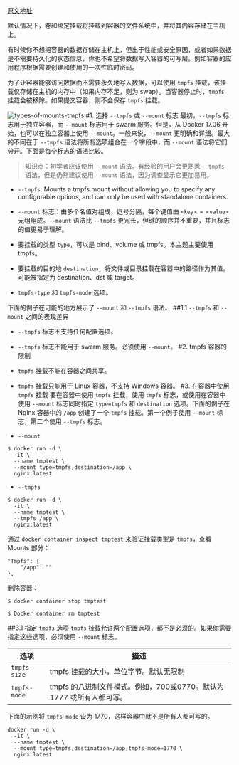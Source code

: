 [原文地址](https://docs.docker.com/storage/tmpfs/)

默认情况下，卷和绑定挂载将挂载到容器的文件系统中，并将其内容存储在主机上。

有时候你不想把容器的数据存储在主机上，但出于性能或安全原因，或者如果数据是不需要持久化的状态信息，你也不希望将数据写入容器的可写层。例如容器的应用程序根据需要创建和使用的一次性临时密码。

为了让容器能够访问数据而不需要永久地写入数据，可以使用 `tmpfs` 挂载，该挂载仅存储在主机的内存中（如果内存不足，则为 swap）。当容器停止时，`tmpfs` 挂载会被移除。如果提交容器，则不会保存 `tmpfs` 挂载。

![types-of-mounts-tmpfs](http://img.blog.csdn.net/20180307183529584?watermark/2/text/aHR0cDovL2Jsb2cuY3Nkbi5uZXQva2lrYWphY2s=/font/5a6L5L2T/fontsize/400/fill/I0JBQkFCMA==/dissolve/70)
#1. 选择 `--tmpfs` 或 `--mount` 标志
最初，`--tmpfs` 标志用于独立容器，而 `--mount` 标志用于 swarm 服务。但是，从 Docker 17.06 开始，也可以在独立容器上使用 `--mount`。一般来说，`--mount` 更明确和详细。最大的不同在于 `--tmpfs` 语法将所有选项组合在一个字段中，而 `--mount` 语法将它们分开。下面是每个标志的语法比较。

>知识点：初学者应该使用 `--mount` 语法。有经验的用户会更熟悉 `--tmpfs` 语法，但是仍然建议使用 `--mount` 语法，因为调查显示它更加易用。

- `--tmpfs`: Mounts a tmpfs mount without allowing you to specify any configurable options, and can only be used with standalone containers.

- `--mount` 标志：由多个名值对组成，逗号分隔，每个键值由 `<key> = <value>` 元组组成。`--mount` 语法比 `--tmpfs` 更冗长，但键的顺序并不重要，并且标志的值更易于理解。
 - 要挂载的类型 `type`，可以是 bind、volume 或 tmpfs。本主题主要使用 tmpfs。
 - 要挂载的目的地 `destination`，将文件或目录挂载在容器中的路径作为其值。 可能被指定为 destination、dst 或 target。
 - `tmpfs-type` 和 `tmpfs-mode` 选项。

下面的例子在可能的地方展示了 `--mount` 和 `--tmpfs` 语法。
##1.1 `--tmpfs` 和 `--mount` 之间的表现差异
- `--tmpfs` 标志不支持任何配置选项。
- `--tmpfs` 标志不能用于 swarm 服务。必须使用 `--mount`。
#2. tmpfs 容器的限制
- `tmpfs` 挂载不能在容器之间共享。
- `tmpfs` 挂载只能用于 Linux 容器，不支持 Windows 容器。
#3. 在容器中使用 `tmpfs` 挂载
要在容器中使用 `tmpfs` 挂载，使用 `tmpfs` 标志，或使用在容器中使用 `--mount` 标志同时指定 `type=tmpfs` 和 `destination` 选项。下面的例子在 Nginx 容器中的 `/app` 创建了一个 `tmpfs` 挂载。第一个例子使用 `--mount` 标志，第二个使用 `--tmpfs` 标志。

- `--mount`
```
$ docker run -d \
  -it \
  --name tmptest \
  --mount type=tmpfs,destination=/app \
  nginx:latest
```
- `--tmpfs`
```
$ docker run -d \
  -it \
  --name tmptest \
  --tmpfs /app \
  nginx:latest
```
通过 `docker container inspect tmptest` 来验证挂载类型是 `tmpfs`，查看 Mounts 部分：
```
"Tmpfs": {
    "/app": ""
},
```
删除容器：
```
$ docker container stop tmptest

$ Docker container rm tmptest
```
##3.1 指定 `tmpfs` 选项
`tmpfs` 挂载允许两个配置选项，都不是必须的。如果你需要指定这些选项，必须使用 `--mount` 标志。

|选项|  描述|
|-|-|
|`tmpfs-size`|  tmpfs 挂载的大小，单位字节。默认无限制
|`tmpfs-mode`|  tmpfs 的八进制文件模式。例如，700或0770。默认为 1777 或所有人都可写。
下面的示例将 `tmpfs-mode` 设为 1770，这样容器中就不是所有人都可写的。
```
docker run -d \
  -it \
  --name tmptest \
  --mount type=tmpfs,destination=/app,tmpfs-mode=1770 \
  nginx:latest
```
